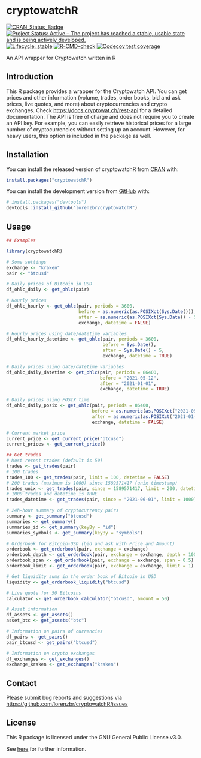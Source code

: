 
<!-- README.md is generated from README.Rmd. Please edit that file -->

# cryptowatchR

<!-- badges: start -->

[![CRAN_Status_Badge](https://www.r-pkg.org/badges/version/cryptowatchR)](https://cran.r-project.org/package=cryptowatchR)
[![Project Status: Active – The project has reached a stable, usable
state and is being actively
developed.](https://www.repostatus.org/badges/latest/active.svg)](https://www.repostatus.org/#active)
[![Lifecycle:
stable](https://img.shields.io/badge/lifecycle-stable-green.svg)](https://lifecycle.r-lib.org/articles/stages.html#stable-1)
[![R-CMD-check](https://github.com/lorenzbr/cryptowatchR/workflows/R-CMD-check/badge.svg)](https://github.com/lorenzbr/cryptowatchR/actions)
[![Codecov test
coverage](https://codecov.io/gh/lorenzbr/cryptowatchR/branch/main/graph/badge.svg)](https://codecov.io/gh/lorenzbr/cryptowatchR?branch=main)
<!-- badges: end -->

An API wrapper for Cryptowatch written in R

## Introduction

This R package provides a wrapper for the Cryptowatch API. You can get
prices and other information (volume, trades, order books, bid and ask
prices, live quotes, and more) about cryptocurrencies and crypto
exchanges. Check <https://docs.cryptowat.ch/rest-api> for a detailed
documentation. The API is free of charge and does not require you to
create an API key. For example, you can easily retrieve historical
prices for a large number of cryptocurrencies without setting up an
account. However, for heavy users, this option is included in the
package as well.

## Installation

You can install the released version of cryptowatchR from
[CRAN](https://CRAN.R-project.org) with:

``` r
install.packages("cryptowatchR")
```

You can install the development version from
[GitHub](https://github.com/) with:

``` r
# install.packages("devtools")
devtools::install_github("lorenzbr/cryptowatchR")
```

## Usage

``` r
## Examples

library(cryptowatchR)

# Some settings
exchange <- "kraken"
pair <- "btcusd"

# Daily prices of Bitcoin in USD
df_ohlc_daily <- get_ohlc(pair)

# Hourly prices
df_ohlc_hourly <- get_ohlc(pair, periods = 3600,
                           before = as.numeric(as.POSIXct(Sys.Date())),
                           after = as.numeric(as.POSIXct(Sys.Date() - 5)),
                           exchange, datetime = FALSE)

# Hourly prices using date/datetime variables
df_ohlc_hourly_datetime <- get_ohlc(pair, periods = 3600, 
                                    before = Sys.Date(), 
                                    after = Sys.Date() - 5,
                                    exchange, datetime = TRUE)

# Daily prices using date/datetime variables
df_ohlc_daily_datetime <- get_ohlc(pair, periods = 86400, 
                                   before = "2021-05-12", 
                                   after = "2021-01-01",
                                   exchange, datetime = TRUE)

# Daily prices using POSIX time
df_ohlc_daily_posix <- get_ohlc(pair, periods = 86400, 
                                before = as.numeric(as.POSIXct("2021-05-12 14:00:00 UCT")),
                                after = as.numeric(as.POSIXct("2021-01-01 14:00:00 UCT")), 
                                exchange, datetime = FALSE)

# Current market price
current_price <- get_current_price("btcusd")
current_prices <- get_current_price()

## Get trades
# Most recent trades (default is 50)
trades <- get_trades(pair)
# 100 trades
trades_100 <- get_trades(pair, limit = 100, datetime = FALSE)
# 200 trades (maximum is 1000) since 1589571417 (unix timestamp)
trades_unix <- get_trades(pair, since = 1589571417, limit = 200, datetime = FALSE)
# 1000 trades and datetime is TRUE
trades_datetime <- get_trades(pair, since = "2021-06-01", limit = 1000)

# 24h-hour summary of cryptocurrency pairs
summary <- get_summary("btcusd")
summaries <- get_summary()
summaries_id <- get_summary(keyBy = "id")
summaries_symbols <- get_summary(keyBy = "symbols")

# Orderbook for Bitcoin-USD (bid and ask with Price and Amount)
orderbook <- get_orderbook(pair, exchange = exchange)
orderbook_depth <- get_orderbook(pair, exchange = exchange, depth = 100)
orderbook_span <- get_orderbook(pair, exchange = exchange, span = 0.5)
orderbook_limit <- get_orderbook(pair, exchange = exchange, limit = 1)

# Get liquidity sums in the order book of Bitcoin in USD
liquidity <- get_orderbook_liquidity("btcusd")

# Live quote for 50 Bitcoins
calculator <- get_orderbook_calculator("btcusd", amount = 50)

# Asset information
df_assets <- get_assets()
asset_btc <- get_assets("btc")

# Information on pairs of currencies
df_pairs <- get_pairs()
pair_btcusd <- get_pairs("btcusd")

# Information on crypto exchanges
df_exchanges <- get_exchanges()
exchange_kraken <- get_exchanges("kraken")
```

## Contact

Please submit bug reports and suggestions via
<https://github.com/lorenzbr/cryptowatchR/issues>

## License

This R package is licensed under the GNU General Public License v3.0.

See
[here](https://github.com/lorenzbr/cryptowatchR/blob/main/LICENSE.md)
for further information.
